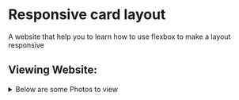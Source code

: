 # Responsive card layout

A website that help you to learn how to use flexbox to make a layout responsive

## Viewing Website:

<details>
<summary>Below are some Photos to view</summary>
<img src="/ss/1.png/" alt="">
<img src="./ss/2.png/" alt="">

</details>
